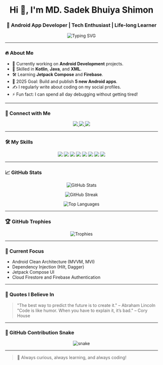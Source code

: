 <h1 align="center">Hi 👋, I'm MD. Sadek Bhuiya Shimon</h1>
<h3 align="center">🚀 Android App Developer | Tech Enthusiast | Life-long Learner</h3>

<p align="center">
  <img src="https://readme-typing-svg.demolab.com?font=Fira+Code&weight=500&size=24&duration=3000&pause=1000&color=3498DB&width=435&lines=Android+Developer;Kotlin+%7C+Java+Lover;Passionate+about+Learning+and+Sharing" alt="Typing SVG" />
</p>

---

### 🔥 About Me

- 🌱 Currently working on **Android Development** projects.
- 📱 Skilled in **Kotlin**, **Java**, and **XML**.
- 🛠️ Learning **Jetpack Compose** and **Firebase**.
- 🎯 2025 Goal: Build and publish **5 new Android apps**.
- ✍️ I regularly write about coding on my social profiles.
- ⚡ Fun fact: I can spend all day debugging without getting tired!

---

### 🚀 Connect with Me

<p align="center">
  <a href="https://twitter.com/shimon31" target="_blank">
    <img src="https://img.shields.io/badge/Twitter-1DA1F2?style=for-the-badge&logo=twitter&logoColor=white" />
  </a>
  <a href="https://fb.com/sadek bhuiya shimon" target="_blank">
    <img src="https://img.shields.io/badge/Facebook-1877F2?style=for-the-badge&logo=facebook&logoColor=white" />
  </a>
  <a href="https://www.hackerrank.com/shimon bhuiya" target="_blank">
    <img src="https://img.shields.io/badge/HackerRank-2EC866?style=for-the-badge&logo=HackerRank&logoColor=white" />
  </a>
</p>

---

### 🛠️ My Skills

<p align="center">
  <img src="https://img.shields.io/badge/Android-3DDC84?style=for-the-badge&logo=android&logoColor=white" />
  <img src="https://img.shields.io/badge/Kotlin-7F52FF?style=for-the-badge&logo=kotlin&logoColor=white" />
  <img src="https://img.shields.io/badge/Java-007396?style=for-the-badge&logo=java&logoColor=white" />
  <img src="https://img.shields.io/badge/XML-0F52BA?style=for-the-badge&logo=w3c&logoColor=white" />
  <img src="https://img.shields.io/badge/MySQL-4479A1?style=for-the-badge&logo=mysql&logoColor=white" />
  <img src="https://img.shields.io/badge/C%2B%2B-00599C?style=for-the-badge&logo=c%2B%2B&logoColor=white" />
  <img src="https://img.shields.io/badge/C-276DC3?style=for-the-badge&logo=c&logoColor=white" />
  <img src="https://img.shields.io/badge/Firebase-FFCA28?style=for-the-badge&logo=firebase&logoColor=black" />
</p>

---

### 📈 GitHub Stats

<p align="center">
  <img src="https://github-readme-stats.vercel.app/api?username=shimon31&show_icons=true&theme=tokyonight&hide_border=true" alt="GitHub Stats" />
</p>

<p align="center">
  <img src="https://github-readme-streak-stats.herokuapp.com/?user=shimon31&theme=tokyonight&hide_border=true" alt="GitHub Streak" />
</p>

<p align="center">
  <img src="https://github-readme-stats.vercel.app/api/top-langs/?username=shimon31&layout=compact&theme=tokyonight&hide_border=true" alt="Top Languages" />
</p>

---

### 🏆 GitHub Trophies

<p align="center">
  <img src="https://github-profile-trophy.vercel.app/?username=shimon31&theme=gruvbox&no-frame=true&no-bg=true&margin-w=4" alt="Trophies" />
</p>

---

### 📍 Current Focus
- Android Clean Architecture (MVVM, MVI)
- Dependency Injection (Hilt, Dagger)
- Jetpack Compose UI
- Cloud Firestore and Firebase Authentication

---

### 🎯 Quotes I Believe In
> "The best way to predict the future is to create it." – Abraham Lincoln  
> "Code is like humor. When you have to explain it, it’s bad." – Cory House

---

### 🐍 GitHub Contribution Snake

<p align="center">
  <img src="https://raw.githubusercontent.com/shimon31/shimon31/output/github-contribution-grid-snake.svg" alt="snake">
</p>

---

> 🧠 Always curious, always learning, and always coding!

